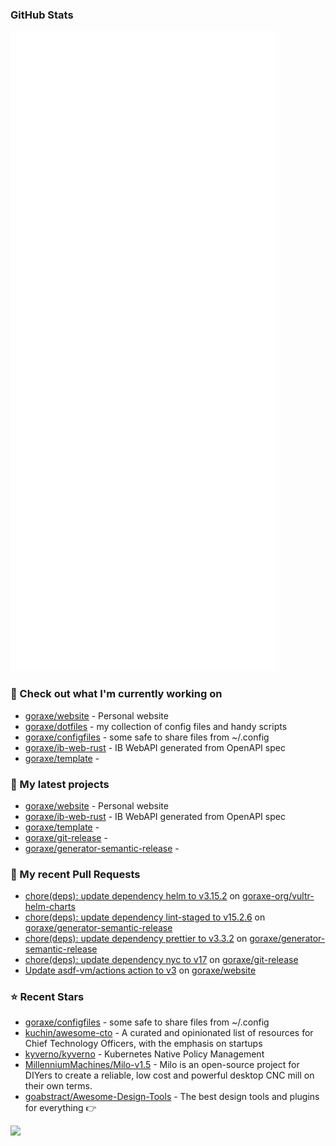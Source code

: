 
### GitHub Stats

<p align="left"><img src="https://raw.githubusercontent.com/goraxe/goraxe/main/github-metrics.svg" /></p>

### 👷 Check out what I'm currently working on

- [goraxe/website](https://github.com/goraxe/website) - Personal website
- [goraxe/dotfiles](https://github.com/goraxe/dotfiles) - my collection of config files and handy scripts
- [goraxe/configfiles](https://github.com/goraxe/configfiles) - some safe to share files from ~/.config 
- [goraxe/ib-web-rust](https://github.com/goraxe/ib-web-rust) - IB WebAPI generated from OpenAPI spec
- [goraxe/template](https://github.com/goraxe/template) - 
### 🌱 My latest projects

- [goraxe/website](https://github.com/goraxe/website) - Personal website
- [goraxe/ib-web-rust](https://github.com/goraxe/ib-web-rust) - IB WebAPI generated from OpenAPI spec
- [goraxe/template](https://github.com/goraxe/template) - 
- [goraxe/git-release](https://github.com/goraxe/git-release) - 
- [goraxe/generator-semantic-release](https://github.com/goraxe/generator-semantic-release) - 
### 🔨 My recent Pull Requests

- [chore(deps): update dependency helm to v3.15.2](https://github.com/goraxe-org/vultr-helm-charts/pull/37) on [goraxe-org/vultr-helm-charts](https://github.com/goraxe-org/vultr-helm-charts)
- [chore(deps): update dependency lint-staged to v15.2.6](https://github.com/goraxe/generator-semantic-release/pull/129) on [goraxe/generator-semantic-release](https://github.com/goraxe/generator-semantic-release)
- [chore(deps): update dependency prettier to v3.3.2](https://github.com/goraxe/generator-semantic-release/pull/128) on [goraxe/generator-semantic-release](https://github.com/goraxe/generator-semantic-release)
- [chore(deps): update dependency nyc to v17](https://github.com/goraxe/git-release/pull/89) on [goraxe/git-release](https://github.com/goraxe/git-release)
- [Update asdf-vm/actions action to v3](https://github.com/goraxe/website/pull/2) on [goraxe/website](https://github.com/goraxe/website)
### ⭐ Recent Stars

- [goraxe/configfiles](https://github.com/goraxe/configfiles) - some safe to share files from ~/.config 
- [kuchin/awesome-cto](https://github.com/kuchin/awesome-cto) - A curated and opinionated list of resources for Chief Technology Officers, with the emphasis on startups
- [kyverno/kyverno](https://github.com/kyverno/kyverno) - Kubernetes Native Policy Management
- [MillenniumMachines/Milo-v1.5](https://github.com/MillenniumMachines/Milo-v1.5) - Milo is an open-source project for DIYers to create a reliable, low cost and powerful desktop CNC mill on their own terms.
- [goabstract/Awesome-Design-Tools](https://github.com/goabstract/Awesome-Design-Tools) - The best design tools and plugins for everything 👉

![](https://komarev.com/ghpvc/?username=goraxe)
